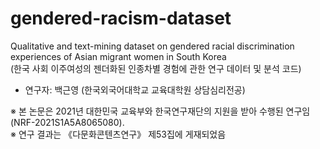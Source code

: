 # gendered-racism-dataset
Qualitative and text-mining dataset on gendered racial discrimination experiences of Asian migrant women in South Korea  
(한국 사회 이주여성의 젠더화된 인종차별 경험에 관한 연구 데이터 및 분석 코드)

- 연구자: 백근영 (한국외국어대학교 교육대학원 상담심리전공)  

※ 본 논문은 2021년 대한민국 교육부와 한국연구재단의 지원을 받아 수행된 연구임 (NRF-2021S1A5A8065080).  
※ 연구 결과는 《다문화콘텐츠연구》 제53집에 게재되었음 
